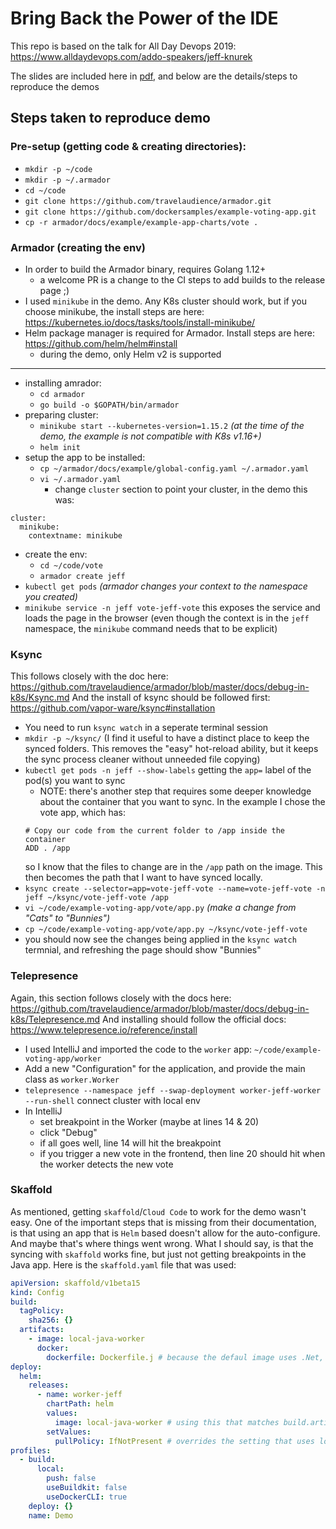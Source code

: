 # Bring Back the Power of the IDE

This repo is based on the talk for All Day Devops 2019:
https://www.alldaydevops.com/addo-speakers/jeff-knurek

The slides are included here in [pdf](slides.pdf), and below are the details/steps to reproduce the demos

## Steps taken to reproduce demo

### Pre-setup (getting code & creating directories):
* `mkdir -p ~/code`
* `mkdir -p ~/.armador`
* `cd ~/code`
* `git clone https://github.com/travelaudience/armador.git`
* `git clone https://github.com/dockersamples/example-voting-app.git`
* `cp -r armador/docs/example/example-app-charts/vote .`

### Armador (creating the env)

* In order to build the Armador binary, requires Golang 1.12+
    * a welcome PR is a change to the CI steps to add builds to the release page ;)
* I used `minikube` in the demo. Any K8s cluster should work, but if you choose minikube, the install steps are here: https://kubernetes.io/docs/tasks/tools/install-minikube/
* Helm package manager is required for Armador. Install steps are here: https://github.com/helm/helm#install
    * during the demo, only Helm v2 is supported

-----
* installing amrador:
    * `cd armador`
    * `go build -o $GOPATH/bin/armador`
* preparing cluster:
    * `minikube start --kubernetes-version=1.15.2` _(at the time of the demo, the example is not compatible with K8s v1.16+)_
    * `helm init`
* setup the app to be installed:
    * `cp ~/armador/docs/example/global-config.yaml ~/.armador.yaml`
    * `vi ~/.armador.yaml`
        * change `cluster` section to point your cluster, in the demo this was:
```
cluster:
  minikube:
    contextname: minikube
```
* create the env:
    * `cd ~/code/vote`
    * `armador create jeff`
* `kubectl get pods` _(armador changes your context to the namespace you created)_
* `minikube service -n jeff vote-jeff-vote` this exposes the service and loads the page in the browser (even though the context is in the `jeff` namespace, the `minikube` command needs that to be explicit)

### Ksync

This follows closely with the doc here: https://github.com/travelaudience/armador/blob/master/docs/debug-in-k8s/Ksync.md
And the install of ksync should be followed first: https://github.com/vapor-ware/ksync#installation

* You need to run `ksync watch` in a seperate terminal session
* `mkdir -p ~/ksync/` (I find it useful to have a distinct place to keep the synced folders. This removes the "easy" hot-reload ability, but it keeps the sync process cleaner without unneeded file copying)
* `kubectl get pods -n jeff --show-labels` getting the `app=` label of the pod(s) you want to sync
    * NOTE: there's another step that requires some deeper knowledge about the container that you want to sync. In the example I chose the vote app, which has:
    ```
    # Copy our code from the current folder to /app inside the container
    ADD . /app
    ```
    so I know that the files to change are in the `/app` path on the image. This then becomes the path that I want to have synced locally.
* `ksync create --selector=app=vote-jeff-vote --name=vote-jeff-vote -n jeff ~/ksync/vote-jeff-vote /app`
* `vi ~/code/example-voting-app/vote/app.py` _(make a change from "Cats" to "Bunnies")_
* `cp ~/code/example-voting-app/vote/app.py ~/ksync/vote-jeff-vote`
* you should now see the changes being applied in the `ksync watch` termnial, and refreshing the page should show "Bunnies"

### Telepresence

Again, this section follows closely with the docs here: https://github.com/travelaudience/armador/blob/master/docs/debug-in-k8s/Telepresence.md
And installing should follow the official docs: https://www.telepresence.io/reference/install

* I used IntelliJ and imported the code to the `worker` app: `~/code/example-voting-app/worker`
* Add a new "Configuration" for the application, and provide the main class as `worker.Worker`
* `telepresence --namespace jeff --swap-deployment worker-jeff-worker --run-shell` connect cluster with local env
* In IntelliJ
    * set breakpoint in the Worker (maybe at lines 14 & 20)
    * click "Debug"
    * if all goes well, line 14 will hit the breakpoint
    * if you trigger a new vote in the frontend, then line 20 should hit when the worker detects the new vote

### Skaffold

As mentioned, getting `skaffold`/`Cloud Code` to work for the demo wasn't easy. One of the important steps that is missing from their documentation, is that using an app that is `Helm` based doesn't allow for the auto-configure. And maybe that's where things went wrong. What I should say, is that the syncing with `skaffold` works fine, but just not getting breakpoints in the Java app. Here is the `skaffold.yaml` file that was used:

```yaml
apiVersion: skaffold/v1beta15
kind: Config
build:
  tagPolicy:
    sha256: {}
  artifacts:
    - image: local-java-worker
      docker:
        dockerfile: Dockerfile.j # because the defaul image uses .Net, and we want to debug Java
deploy:
  helm:
    releases:
      - name: worker-jeff
        chartPath: helm
        values:
          image: local-java-worker # using this that matches build.artifacts.image allows for syncing the docker image that gets created
        setValues:
          pullPolicy: IfNotPresent # overrides the setting that uses local images in minikube
profiles:
  - build:
      local:
        push: false
        useBuildkit: false
        useDockerCLI: true
    deploy: {}
    name: Demo
```
